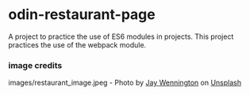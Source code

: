 # odin-restaurant-page

A project to practice the use of ES6 modules in projects. This project practices the use of the webpack module.

### image credits

images/restaurant_image.jpeg - Photo by [Jay Wennington](https://unsplash.com/@jaywennington?utm_source=unsplash&utm_medium=referral&utm_content=creditCopyText") on [Unsplash]("https://unsplash.com/photos/N_Y88TWmGwA?utm_source=unsplash&utm_medium=referral&utm_content=creditCopyText")
